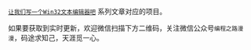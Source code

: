 [`让我们写一个Win32文本编辑器吧`](https://github.com/vitalitylee/lets-write-a-edit-control) 系列文章对应的项目。

如果要获取到实时更新，欢迎微信扫描下方二维码，关注微信公众号`编程之路漫漫`，码途求知己，天涯觅一心。

<center>
    <img src="imgs/bczlmm.png" alt="">
</center>
